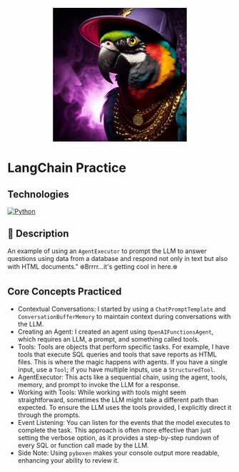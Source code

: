 <p align="center">
   <img src="https://github.com/AishaEvering/LangChain_Practice_Agents/blob/main/parrot.jpeg" alt="PyTorch Logo" width="auto" height="300">
</p>

# LangChain Practice

## Technologies
[![Python](https://img.shields.io/badge/python-3670A0?style=for-the-badge&logo=python&logoColor=ffdd54)](https://www.python.org/)

## 📃 Description

An example of using an `AgentExecutor` to prompt the LLM to answer questions using data from a database and respond not only in text but also with HTML documents."  ❄️Brrrr...it's getting cool in here.❄️

## Core Concepts Practiced
- Contextual Conversations: I started by using a `ChatPromptTemplate` and `ConversationBufferMemory` to maintain context during conversations with the LLM.
- Creating an Agent: I created an agent using `OpenAIFunctionsAgent`, which requires an LLM, a prompt, and something called tools.
- Tools: Tools are objects that perform specific tasks. For example, I have tools that execute SQL queries and tools that save reports as HTML files. This is where the magic happens with agents. If you have a single input, use a `Tool`; if you have multiple inputs, use a `StructuredTool`.
- AgentExecutor: This acts like a sequential chain, using the agent, tools, memory, and prompt to invoke the LLM for a response.
- Working with Tools: While working with tools might seem straightforward, sometimes the LLM might take a different path than expected. To ensure the LLM uses the tools provided, I explicitly direct it through the prompts.
- Event Listening: You can listen for the events that the model executes to complete the task. This approach is often more effective than just setting the verbose option, as it provides a step-by-step rundown of every SQL or function call made by the LLM.
- Side Note: Using `pyboxen` makes your console output more readable, enhancing your ability to review it.


